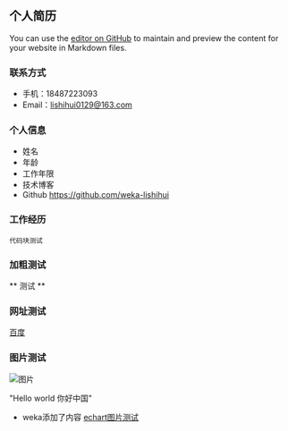 ## 个人简历

You can use the [editor on GitHub](https://github.com/weka-lishihui/lishihui.github.io/edit/master/index.md) to maintain and preview the content for your website in Markdown files.

### 联系方式
- 手机：18487223093
- Email：lishihui0129@163.com
### 个人信息
- 姓名
- 年龄
- 工作年限
- 技术博客
- Github https://github.com/weka-lishihui
### 工作经历


```
代码块测试
```
### 加粗测试
** 测试 **


### 网址测试
[百度](http://www.baidu.com)

### 图片测试

![图片](https://github.com/weka-lishihui/lishihui.github.io/blob/master/timg.jpg?raw=true)

"Hello world 你好中国"

- weka添加了内容
[echart图片测试](https://weka-lishihui.github.io/lishihui.github.io/echartdemo.html)

